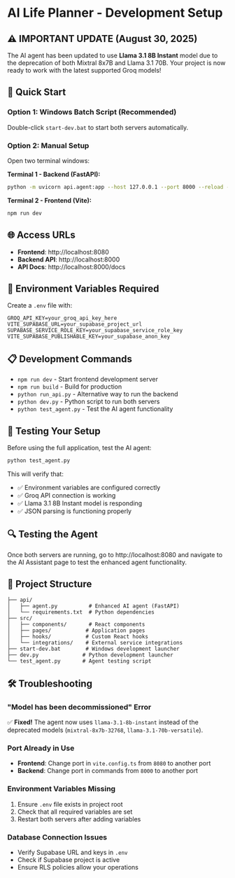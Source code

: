 # AI Life Planner - Development Setup

## ⚠️ IMPORTANT UPDATE (August 30, 2025)
The AI agent has been updated to use **Llama 3.1 8B Instant** model due to the deprecation of both Mixtral 8x7B and Llama 3.1 70B. Your project is now ready to work with the latest supported Groq models!

## 🚀 Quick Start

### Option 1: Windows Batch Script (Recommended)
Double-click `start-dev.bat` to start both servers automatically.

### Option 2: Manual Setup
Open two terminal windows:

**Terminal 1 - Backend (FastAPI):**
```bash
python -m uvicorn api.agent:app --host 127.0.0.1 --port 8000 --reload --reload-dir api
```

**Terminal 2 - Frontend (Vite):**
```bash
npm run dev
```

## 🌐 Access URLs
- **Frontend**: http://localhost:8080
- **Backend API**: http://localhost:8000
- **API Docs**: http://localhost:8000/docs

## 🔧 Environment Variables Required
Create a `.env` file with:
```
GROQ_API_KEY=your_groq_api_key_here
VITE_SUPABASE_URL=your_supabase_project_url
SUPABASE_SERVICE_ROLE_KEY=your_supabase_service_role_key
VITE_SUPABASE_PUBLISHABLE_KEY=your_supabase_anon_key
```

## 📋 Development Commands
- `npm run dev` - Start frontend development server
- `npm run build` - Build for production
- `python run_api.py` - Alternative way to run the backend
- `python dev.py` - Python script to run both servers
- `python test_agent.py` - Test the AI agent functionality

## 🧪 Testing Your Setup
Before using the full application, test the AI agent:
```bash
python test_agent.py
```
This will verify that:
- ✅ Environment variables are configured correctly
- ✅ Groq API connection is working
- ✅ Llama 3.1 8B Instant model is responding
- ✅ JSON parsing is functioning properly

## 🔍 Testing the Agent
Once both servers are running, go to http://localhost:8080 and navigate to the AI Assistant page to test the enhanced agent functionality.

## 📁 Project Structure
```
├── api/
│   ├── agent.py          # Enhanced AI agent (FastAPI)
│   └── requirements.txt  # Python dependencies
├── src/
│   ├── components/       # React components
│   ├── pages/           # Application pages
│   ├── hooks/           # Custom React hooks
│   └── integrations/    # External service integrations
├── start-dev.bat        # Windows development launcher
├── dev.py              # Python development launcher
└── test_agent.py       # Agent testing script
```

## 🛠️ Troubleshooting

### "Model has been decommissioned" Error
✅ **Fixed!** The agent now uses `llama-3.1-8b-instant` instead of the deprecated models (`mixtral-8x7b-32768`, `llama-3.1-70b-versatile`).

### Port Already in Use
- **Frontend**: Change port in `vite.config.ts` from `8080` to another port
- **Backend**: Change port in commands from `8000` to another port

### Environment Variables Missing
1. Ensure `.env` file exists in project root
2. Check that all required variables are set
3. Restart both servers after adding variables

### Database Connection Issues
- Verify Supabase URL and keys in `.env`
- Check if Supabase project is active
- Ensure RLS policies allow your operations
